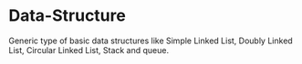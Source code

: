 # Data-Structure
Generic type of basic data structures like Simple Linked List,  Doubly Linked List, Circular Linked List, Stack and queue.

